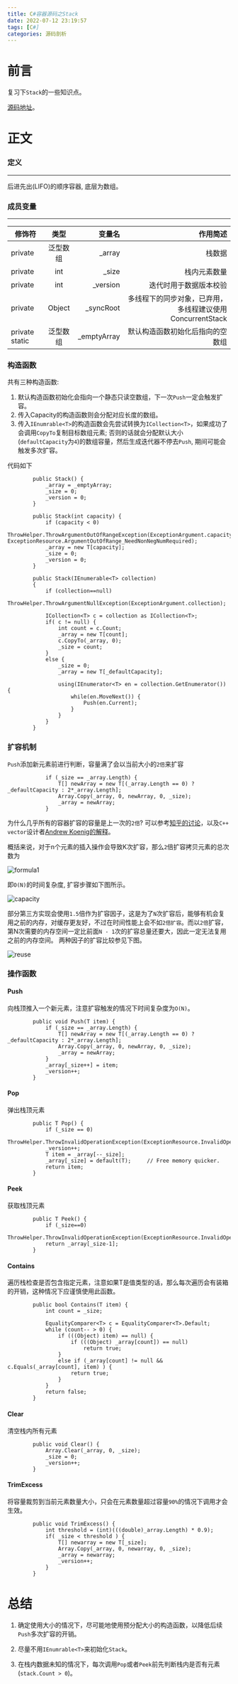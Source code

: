 ```yaml
---
title: C#容器源码之Stack
date: 2022-07-12 23:19:57
tags: [C#]
categories: 源码剖析
---
```

# 前言

复习下```Stack```的一些知识点。

[源码地址](https://referencesource.microsoft.com/#System/compmod/system/collections/generic/stack.cs)。

# 正文

### 定义
***
   后进先出(LIFO)的顺序容器, 底层为数组。

### 成员变量
***
修饰符|类型|变量名|作用简述|
--|:--:|--:|--:|
private|泛型数组| _array|   栈数据 
private|int| _size|    栈内元素数量 
private|int| _version| 迭代时用于数据版本校验
private|Object| _syncRoot| 多线程下的同步对象，已弃用，多线程建议使用ConcurrentStack<T>
private static|泛型数组| _emptyArray|  默认构造函数初始化后指向的空数组

### 构造函数

共有三种构造函数:

1. 默认构造函数初始化会指向一个静态只读空数组，下一次```Push```一定会触发扩容。
2. 传入Capacity的构造函数则会分配对应长度的数组。
3. 传入```IEnumrable<T>```的构造函数会先尝试转换为```ICollection<T>```，如果成功了会调用```CopyTo```复制目标数组元素; 否则的话就会分配默认大小(```defaultCapacity```为```4```)的数组容量，然后生成迭代器不停去```Push```, 期间可能会触发多次扩容。

代码如下
```CSharp
        public Stack() {
            _array = _emptyArray;
            _size = 0;
            _version = 0;
        }
    
        public Stack(int capacity) {
            if (capacity < 0)
                ThrowHelper.ThrowArgumentOutOfRangeException(ExceptionArgument.capacity, ExceptionResource.ArgumentOutOfRange_NeedNonNegNumRequired);
            _array = new T[capacity];
            _size = 0;
            _version = 0;
        }
    
        public Stack(IEnumerable<T> collection) 
        {
            if (collection==null)
                ThrowHelper.ThrowArgumentNullException(ExceptionArgument.collection);
 
            ICollection<T> c = collection as ICollection<T>;
            if( c != null) {
                int count = c.Count;
                _array = new T[count];
                c.CopyTo(_array, 0);  
                _size = count;
            }    
            else {                
                _size = 0;
                _array = new T[_defaultCapacity];                    
                
                using(IEnumerator<T> en = collection.GetEnumerator()) {
                    while(en.MoveNext()) {
                        Push(en.Current);                                    
                    }
                }
            }
        }
```

### 扩容机制

```Push```添加新元素前进行判断，容量满了会以当前大小的```2倍```来扩容

```CSharp
            if (_size == _array.Length) {
                T[] newArray = new T[(_array.Length == 0) ? _defaultCapacity : 2*_array.Length];
                Array.Copy(_array, 0, newArray, 0, _size);
                _array = newArray;
            }
```

为什么几乎所有的容器扩容的容量是上一次的```2倍```? 可以参考[知乎的讨论](https://www.zhihu.com/question/36538542)，以及```C++ vector```设计者[Andrew Koenig的解释](https://www.drdobbs.com/c-made-easier-how-vectors-grow/184401375)。

概括来说，对于n个元素的插入操作会导致K次扩容，那么```2```倍扩容拷贝元素的总次数为

![formula1](formula1.png)


即```O(N)```的时间复杂度, 扩容步骤如下图所示。

![capacity](capacity.png)

部分第三方实现会使用```1.5```倍作为扩容因子，这是为了```N```次扩容后，能够有机会复用之前的内存，对缓存更友好，不过在时间性能上会不如```2倍扩容```。而以```2倍```扩容，第N次需要的内存空间一定比前面```N - 1```次的扩容总量还要大，因此一定无法复用之前的内存空间。
两种因子的扩容比较参见下图。

![reuse](reuse.png)



### 操作函数

#### Push

向栈顶推入一个新元素，注意扩容触发的情况下时间复杂度为```O(N)```。

```CSharp
        public void Push(T item) {
            if (_size == _array.Length) {
                T[] newArray = new T[(_array.Length == 0) ? _defaultCapacity : 2*_array.Length];
                Array.Copy(_array, 0, newArray, 0, _size);
                _array = newArray;
            }
            _array[_size++] = item;
            _version++;
        }
```

#### Pop

弹出栈顶元素
```CSharp
        public T Pop() {
            if (_size == 0)
                ThrowHelper.ThrowInvalidOperationException(ExceptionResource.InvalidOperation_EmptyStack);
            _version++;
            T item = _array[--_size];
            _array[_size] = default(T);     // Free memory quicker.
            return item;
        }
```

#### Peek

获取栈顶元素

```CSharp
        public T Peek() {
            if (_size==0)
                ThrowHelper.ThrowInvalidOperationException(ExceptionResource.InvalidOperation_EmptyStack);
            return _array[_size-1];
        }
```

#### Contains

遍历栈检查是否包含指定元素，注意如果T是值类型的话，那么每次遍历会有装箱的开销，这种情况下应谨慎使用此函数。

```CSharp
        public bool Contains(T item) {
            int count = _size;
 
            EqualityComparer<T> c = EqualityComparer<T>.Default;
            while (count-- > 0) {
                if (((Object) item) == null) {
                    if (((Object) _array[count]) == null)
                        return true;
                }
                else if (_array[count] != null && c.Equals(_array[count], item) ) {
                    return true;
                }
            }
            return false;
        }
```

#### Clear

清空栈内所有元素

```CSharp
        public void Clear() {
            Array.Clear(_array, 0, _size);
            _size = 0;
            _version++;
        }
```

#### TrimExcess

将容量裁剪到当前元素数量大小，只会在元素数量超过容量```90%```的情况下调用才会生效。

```CSharp
        public void TrimExcess() {
            int threshold = (int)(((double)_array.Length) * 0.9);        
            if( _size < threshold ) {
                T[] newarray = new T[_size];
                Array.Copy(_array, 0, newarray, 0, _size);    
                _array = newarray;
                _version++;
            }
        }   
```

# 总结

1. 确定使用大小的情况下，尽可能地使用预分配大小的构造函数，以降低后续```Push```多次扩容的开销。

2. 尽量不用```IEnumrable<T>```来初始化```Stack```。

3. 在栈内数据未知的情况下，每次调用```Pop```或者```Peek```前先判断栈内是否有元素(```stack.Count > 0```)。